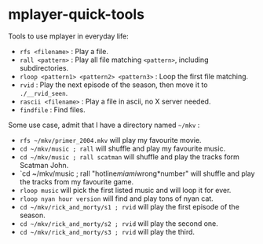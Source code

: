 # mplayer-quick-tools
Tools to use mplayer in everyday life:

 - `rfs <filename>` : Play a file.
 - `rall <pattern>` : Play all file matching `<pattern>`, including subdirectories.
 - `rloop <pattern1> <pattern2> <pattern3>` : Loop the first file matching.
 - `rvid` : Play the next episode of the season, then move it to `./__rvid_seen`.
 - `rascii <filename>` : Play a file in ascii, no X server needed.
 - `findfile` : Find files.

Some use case, admit that I have a directory named `~/mkv` :
 - `rfs ~/mkv/primer_2004.mkv` will play my favourite movie.
 - `cd ~/mkv/music ; rall` will shuffle and play my favourite music.
 - `cd ~/mkv/music ; rall scatman` will shuffle and play the tracks form Scatman John.
 - `cd ~/mkv/music ; rall "hotline*miami*wrong*number" will shuffle and play the tracks from my favourite game.
 - `rloop music` will pick the first listed music and will loop it for ever.
 - `rloop nyan hour version` will find and play tons of nyan cat.
 - `cd ~/mkv/rick_and_morty/s1 ; rvid` will play the first episode of the season.
 - `cd ~/mkv/rick_and_morty/s2 ; rvid` will play the second one.
 - `cd ~/mkv/rick_and_morty/s3 ; rvid` will play the third.

